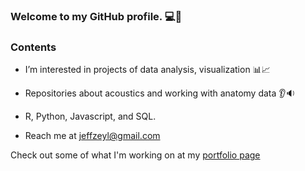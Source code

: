 ### Welcome to my GitHub profile. :computer::wave:

### Contents
- I’m interested in projects of data analysis, visualization :bar_chart::chart_with_upwards_trend:
- Repositories about acoustics and working with anatomy data :ear::sound:
- R, Python, Javascript, and SQL. 


- Reach me at jeffzeyl@gmail.com

Check out some of what I'm working on at my [portfolio page](https://github.com/jzeyl/Portfolio)

<!--
**jzeyl/jzeyl** is a ✨ _special_ ✨ repository because its `README.md` (this file) appears on your GitHub profile.

Here are some ideas to get you started:

- 🔭 I’m currently working on ...
- 🌱 I’m currently learning ...
- 👯 I’m looking to collaborate on ...
- 🤔 I’m looking for help with ...
- 💬 Ask me about ...
- 📫 How to reach me: ...
- 😄 Pronouns: ...
- ⚡ Fun fact: ...
-->
